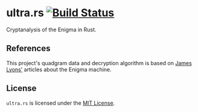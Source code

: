 # ultra.rs [![Build Status][Travis Badge]][Build Status]

Cryptanalysis of the Enigma in Rust.


## References

This project's quadgram data and decryption algorithm is based on
[James Lyons'] articles about the Enigma machine.


## License

`ultra.rs` is licensed under the [MIT License](LICENSE).


[Travis Badge]: https://travis-ci.org/iKevinY/ultra.rs.svg?branch=master
[Build Status]: https://travis-ci.org/iKevinY/ultra.rs

[James Lyons']: http://practicalcryptography.com/ciphers/mechanical-era/enigma/
